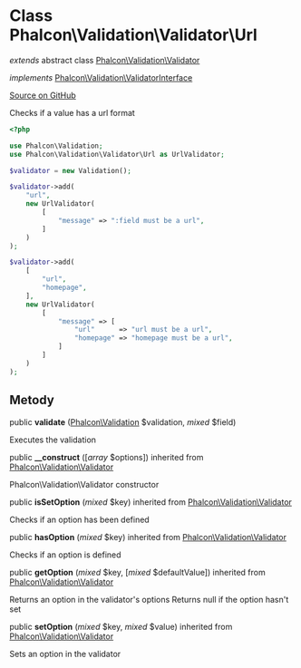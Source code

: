 # Class **Phalcon\\Validation\\Validator\\Url**

*extends* abstract class [Phalcon\Validation\Validator](/en/3.1.2/api/Phalcon_Validation_Validator)

*implements* [Phalcon\Validation\ValidatorInterface](/en/3.1.2/api/Phalcon_Validation_ValidatorInterface)

<a href="https://github.com/phalcon/cphalcon/blob/master/phalcon/validation/validator/url.zep" class="btn btn-default btn-sm">Source on GitHub</a>

Checks if a value has a url format

```php
<?php

use Phalcon\Validation;
use Phalcon\Validation\Validator\Url as UrlValidator;

$validator = new Validation();

$validator->add(
    "url",
    new UrlValidator(
        [
            "message" => ":field must be a url",
        ]
    )
);

$validator->add(
    [
        "url",
        "homepage",
    ],
    new UrlValidator(
        [
            "message" => [
                "url"      => "url must be a url",
                "homepage" => "homepage must be a url",
            ]
        ]
    )
);

```

## Metody

public **validate** ([Phalcon\Validation](/en/3.1.2/api/Phalcon_Validation) $validation, *mixed* $field)

Executes the validation

public **__construct** ([*array* $options]) inherited from [Phalcon\Validation\Validator](/en/3.1.2/api/Phalcon_Validation_Validator)

Phalcon\\Validation\\Validator constructor

public **isSetOption** (*mixed* $key) inherited from [Phalcon\Validation\Validator](/en/3.1.2/api/Phalcon_Validation_Validator)

Checks if an option has been defined

public **hasOption** (*mixed* $key) inherited from [Phalcon\Validation\Validator](/en/3.1.2/api/Phalcon_Validation_Validator)

Checks if an option is defined

public **getOption** (*mixed* $key, [*mixed* $defaultValue]) inherited from [Phalcon\Validation\Validator](/en/3.1.2/api/Phalcon_Validation_Validator)

Returns an option in the validator's options Returns null if the option hasn't set

public **setOption** (*mixed* $key, *mixed* $value) inherited from [Phalcon\Validation\Validator](/en/3.1.2/api/Phalcon_Validation_Validator)

Sets an option in the validator